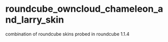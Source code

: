 # roundcube_owncloud_chameleon_and_larry_skin
combination of roundcube skins probed in roundcube 1.1.4
